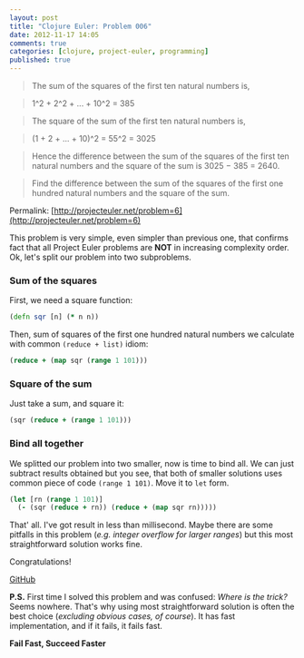 ```yaml
---
layout: post
title: "Clojure Euler: Problem 006"
date: 2012-11-17 14:05
comments: true
categories: [clojure, project-euler, programming]
published: true
---
```


>The sum of the squares of the first ten natural numbers is,

>1^2 + 2^2 + ... + 10^2 = 385

>The square of the sum of the first ten natural numbers is,

>(1 + 2 + ... + 10)^2 = 55^2 = 3025

>Hence the difference between the sum of the squares of the first ten natural numbers and the square of the sum is 3025 − 385 = 2640.

>Find the difference between the sum of the squares of the first one hundred natural numbers and the square of the sum.

Permalink: [http://projecteuler.net/problem=6](http://projecteuler.net/problem=6)

<!-- more -->

This problem is very simple, even simpler than previous one, that confirms fact that all Project Euler problems
are **NOT** in increasing complexity order. Ok, let's split our problem into two subproblems.

### Sum of the squares

First, we need a square function:

``` clojure
(defn sqr [n] (* n n))
```

Then, sum of squares of the first one hundred natural numbers we calculate with common `(reduce + list)` idiom:

``` clojure
(reduce + (map sqr (range 1 101)))
```

### Square of the sum

Just take a sum, and square it:

``` clojure
(sqr (reduce + (range 1 101)))
```

### Bind all together

We splitted our problem into two smaller, now is time to bind all. We can just subtract results obtained
but you see, that both of smaller solutions uses common piece of code `(range 1 101)`. Move it to `let` form.

``` clojure
(let [rn (range 1 101)]
  (- (sqr (reduce + rn)) (reduce + (map sqr rn)))))
```

That' all. I've got result in less than millisecond.
Maybe there are some pitfalls in this problem (*e.g. integer overflow for larger ranges*)
but this most straightforward solution works fine.

Congratulations!

[GitHub](https://github.com/mishadoff/project-euler/blob/master/src/project_euler/problem006.clj)

**P.S.** First time I solved this problem and was confused: *Where is the trick?* Seems nowhere.
That's why using most straightforward solution is often the best choice (*excluding obvious cases, of course*).
It has fast implementation, and if it fails, it fails fast.

**Fail Fast, Succeed Faster**
